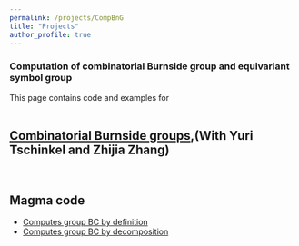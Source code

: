 ```yaml
---
permalink: /projects/CompBnG
title: "Projects"
author_profile: true
---
```


### Computation of combinatorial Burnside group and equivariant symbol group


This page contains code and examples for  
<br>
## <a href="http://kaiqi-yang1994.github.io/files/bcn/bcn.pdf">Combinatorial Burnside groups</a>,(With Yuri Tschinkel and Zhijia Zhang)


<br>


## Magma code
<ul>
<li><a href="http://kaiqi-yang1994.github.io/files/bcn/BrutalBC.txt">Computes group BC by definition</a></li>
<li><a href="http://kaiqi-yang1994.github.io/files/bcn/ComputationBNonAb.txt">Computes group BC by decomposition</a></li>
</ul>







